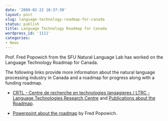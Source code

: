 ```yaml
---
date: '2009-02-22 18:37:30'
layout: post
slug: language-technology-roadmap-for-canada
status: publish
title: Language Technology Roadmap for Canada
wordpress_id: '1111'
categories:
- News
---
```


Prof. Fred Popowich from the SFU Natural Language Lab has worked on the Language Technology Roadmap for Canada.

The following links provide more information about the natural language processing industry in Canada and a roadmap for progress along with a funding roadmap.




 
* [CRTL - Centre de recherche en technologies langagieres / LTRC - Language Technologies Research Centre](http://www.crtl.ca/)  and [Publications about the Roadmap](http://www.crtl.ca/en/publications.htm).



* [Powerpoint about the roadmap](http://www.crtl.ca/docs/Final_TRM_Presentation_Feb_06.ppt) by Fred Popowich.





